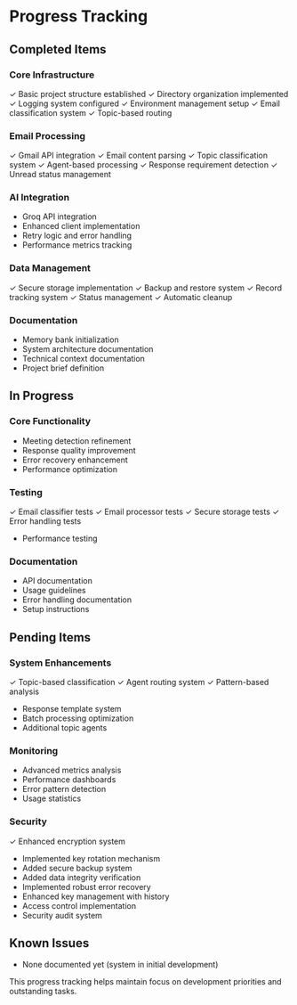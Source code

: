 # Progress Tracking

## Completed Items

### Core Infrastructure
✓ Basic project structure established
✓ Directory organization implemented
✓ Logging system configured
✓ Environment management setup
✓ Email classification system
✓ Topic-based routing

### Email Processing
✓ Gmail API integration
✓ Email content parsing
✓ Topic classification system
✓ Agent-based processing
✓ Response requirement detection
✓ Unread status management

### AI Integration
- Groq API integration
- Enhanced client implementation
- Retry logic and error handling
- Performance metrics tracking

### Data Management
✓ Secure storage implementation
✓ Backup and restore system
✓ Record tracking system
✓ Status management
✓ Automatic cleanup

### Documentation
- Memory bank initialization
- System architecture documentation
- Technical context documentation
- Project brief definition

## In Progress

### Core Functionality
- Meeting detection refinement
- Response quality improvement
- Error recovery enhancement
- Performance optimization

### Testing
✓ Email classifier tests
✓ Email processor tests
✓ Secure storage tests
✓ Error handling tests
- Performance testing

### Documentation
- API documentation
- Usage guidelines
- Error handling documentation
- Setup instructions

## Pending Items

### System Enhancements
✓ Topic-based classification
✓ Agent routing system
✓ Pattern-based analysis
- Response template system
- Batch processing optimization
- Additional topic agents

### Monitoring
- Advanced metrics analysis
- Performance dashboards
- Error pattern detection
- Usage statistics

### Security
✓ Enhanced encryption system
  - Implemented key rotation mechanism
  - Added secure backup system
  - Added data integrity verification
  - Implemented robust error recovery
  - Enhanced key management with history
- Access control implementation
- Security audit system

## Known Issues
- None documented yet (system in initial development)

This progress tracking helps maintain focus on development priorities and outstanding tasks.
